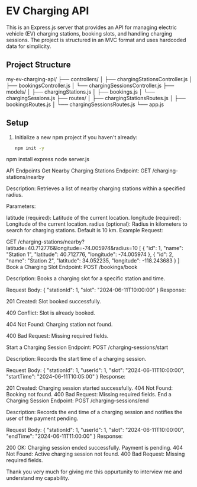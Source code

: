 # EV Charging API

This is an Express.js server that provides an API for managing electric vehicle (EV) charging stations, booking slots, and handling charging sessions. The project is structured in an MVC format and uses hardcoded data for simplicity.

## Project Structure

my-ev-charging-api/
├── controllers/
│ ├── chargingStationsController.js
│ ├── bookingsController.js
│ └── chargingSessionsController.js
├── models/
│ ├── chargingStations.js
│ ├── bookings.js
│ └── chargingSessions.js
├── routes/
│ ├── chargingStationsRoutes.js
│ ├── bookingsRoutes.js
│ └── chargingSessionsRoutes.js
└── app.js


## Setup

1. Initialize a new npm project if you haven't already:
   ```sh
   npm init -y
npm install express
node server.js

API Endpoints
Get Nearby Charging Stations
Endpoint: GET /charging-stations/nearby

Description: Retrieves a list of nearby charging stations within a specified radius.

Parameters:

latitude (required): Latitude of the current location.
longitude (required): Longitude of the current location.
radius (optional): Radius in kilometers to search for charging stations. Default is 10 km.
Example Request:

GET /charging-stations/nearby?latitude=40.712776&longitude=-74.005974&radius=10
[
  { "id": 1, "name": "Station 1", "latitude": 40.712776, "longitude": -74.005974 },
  { "id": 2, "name": "Station 2", "latitude": 34.052235, "longitude": -118.243683 }
]
Book a Charging Slot
Endpoint: POST /bookings/book

Description: Books a charging slot for a specific station and time.

Request Body:
{
  "stationId": 1,
  "slot": "2024-06-11T10:00:00"
}
Response:

201 Created: Slot booked successfully.

409 Conflict: Slot is already booked.

404 Not Found: Charging station not found.

400 Bad Request: Missing required fields.

Start a Charging Session
Endpoint: POST /charging-sessions/start

Description: Records the start time of a charging session.

Request Body:
{
  "stationId": 1,
  "userId": 1,
  "slot": "2024-06-11T10:00:00",
  "startTime": "2024-06-11T10:05:00"
}
Response:

201 Created: Charging session started successfully.
404 Not Found: Booking not found.
400 Bad Request: Missing required fields.
End a Charging Session
Endpoint: POST /charging-sessions/end

Description: Records the end time of a charging session and notifies the user of the payment pending.

Request Body:
{
  "stationId": 1,
  "userId": 1,
  "slot": "2024-06-11T10:00:00",
  "endTime": "2024-06-11T11:00:00"
}
Response:

200 OK: Charging session ended successfully. Payment is pending.
404 Not Found: Active charging session not found.
400 Bad Request: Missing required fields.


Thank you very much for giving me this oppurtunity to interview me and understand my capability.
